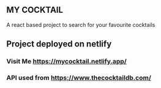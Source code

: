 ## MY COCKTAIL

A react based project to search for your favourite cocktails

## Project deployed on netlify

### Visit Me https://mycocktail.netlify.app/

### API used from https://www.thecocktaildb.com/ 
